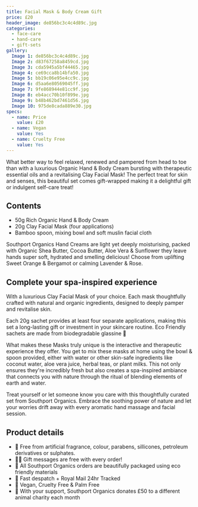 ```yaml
---
title: Facial Mask & Body Cream Gift
price: £20
header_image: de856bc3c4c4d89c.jpg
categories:
  - face-care
  - hand-care
  - gift-sets
gallery:
  Image 1: de856bc3c4c4d89c.jpg
  Image 2: d83f67258a8459cd.jpg
  Image 3: cda5945a5bf44465.jpg
  Image 4: ce69cca8b14bfa50.jpg
  Image 5: bb19c06e95e4cc9c.jpg
  Image 6: d5aa6e80569045ff.jpg
  Image 7: 9fe868944e81cc9f.jpg
  Image 8: eb4acc70b10f899e.jpg
  Image 9: b48b462bd7461d56.jpg
  Image 10: 975de8cada889e30.jpg
specs:
  - name: Price
    value: £20
  - name: Vegan
    value: Yes
  - name: Cruelty Free
    value: Yes
---
```


What better way to feel relaxed, renewed and pampered from head to toe than with a luxurious Organic Hand & Body Cream bursting with therapeutic essential oils and a revitalising Clay Facial Mask! The perfect treat for skin and senses, this beautiful set comes gift-wrapped making it a delightful gift or indulgent self-care treat!

## Contents

- 50g Rich Organic Hand & Body Cream
- 20g Clay Facial Mask (four applications)
- Bamboo spoon, mixing bowl and soft muslin facial cloth

Southport Organics Hand Creams are light yet deeply moisturising, packed with Organic Shea Butter, Cocoa Butter, Aloe Vera & Sunflower they leave hands super soft, hydrated and smelling delicious! Choose from uplifting Sweet Orange & Bergamot or calming Lavender & Rose.

## Complete your spa-inspired experience

With a luxurious Clay Facial Mask of your choice. Each mask thoughtfully crafted with natural and organic ingredients, designed to deeply pamper and revitalise skin.

Each 20g sachet provides at least four separate applications, making this set a long-lasting gift or investment in your skincare routine. Eco Friendly sachets are made from biodegradable glassine 🌿

What makes these Masks truly unique is the interactive and therapeutic experience they offer. You get to mix these masks at home using the bowl & spoon provided, either with water or other skin-safe ingredients like coconut water, aloe vera juice, herbal teas, or plant milks. This not only ensures they're incredibly fresh but also creates a spa-inspired ambiance that connects you with nature through the ritual of blending elements of earth and water.

Treat yourself or let someone know you care with this thoughtfully curated set from Southport Organics. Embrace the soothing power of nature and let your worries drift away with every aromatic hand massage and facial session.

## Product details

- 🍊 Free from artificial fragrance, colour, parabens, sillicones, petroleum derivatives or sulphates.
- ✍🏼 Gift messages are free with every order!
- 🌿 All Southport Organics orders are beautifully packaged using eco friendly materials
- 📮 Fast despatch + Royal Mail 24hr Tracked
- 🐰 Vegan, Cruelty Free & Palm Free
- 🐾 With your support, Southport Organics donates £50 to a different animal charity each month
